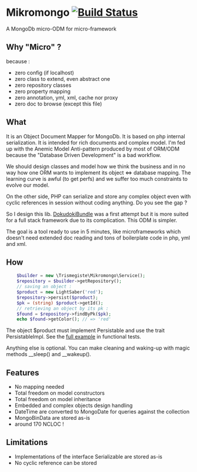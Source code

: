 # Mikromongo [![Build Status](https://travis-ci.org/Trismegiste/Mikromongo.png?branch=master)](https://travis-ci.org/Trismegiste/Mikromongo)

A MongoDb micro-ODM for micro-framework

## Why "Micro" ?

because :

 * zero config (if localhost)
 * zero class to extend, even abstract one
 * zero repository classes
 * zero property mapping
 * zero annotation, yml, xml, cache nor proxy
 * zero doc to browse (except this file)

## What

It is an Object Document Mapper for MongoDb. It is based on php internal serialization.
It is intended for rich documents and complex model. I'm fed up with the Anemic
Model Anti-pattern produced by most of ORM/ODM because the 
"Database Driven Development" is a bad workflow. 

We should design classes and model how we think the business and in no way 
how one ORM wants to implement its object <=> database mapping. 
The learning curve is awful (to get perfs) and we suffer too much constraints
to evolve our model. 

On the other side, PHP can serialize and store any complex object even with 
cyclic references in session without coding anything. Do you see the gap ?

So I design this lib. [DokudokiBundle][1] was a first attempt but it is more suited
for a full stack framework due to its complication. This ODM is simpler.

The goal is a tool ready to use in 5 minutes, like microframeworks 
which doesn't need extended doc reading and tons of boilerplate code in
php, yml and xml.

## How

```php
    $builder = new \Trismegiste\Mikromongo\Service();
    $repository = $builder->getRepository();
    // saving an object :
    $product = new LightSaber('red');
    $repository->persist($product);
    $pk = (string) $product->getId();
    // retrieving an object by its pk :
    $found = $repository->findByPk($pk);
    echo $found->getColor(); // => 'red'
```

The object $product must implement Persistable and use the trait PersistableImpl.
See the [full example][2] in functional tests.

Anything else is optional. You can make cleaning and waking-up with magic methods
__sleep() and __wakeup().

## Features

 * No mapping needed
 * Total freedom on model constructors
 * Total freedom on model inheritance
 * Embedded and complex objects design handling
 * DateTime are converted to MongoDate for queries against the collection
 * MongoBinData are stored as-is
 * around 170 NCLOC !

## Limitations

 * Implementations of the interface Serializable are stored as-is
 * No cyclic reference can be stored

[1]: https://github.com/Trismegiste/DokudokiBundle
[2]: https://github.com/Trismegiste/Mikromongo/blob/master/tests/functional/ReadmeTest.php